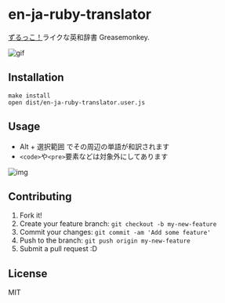 # en-ja-ruby-translator

[ずるっこ！](http://zurukko.jp/ "ずるっこ！")ライクな英和辞書 Greasemonkey.

![gif](http://gyazo.com/2ec5ad1765102ea66c773128ce884012.gif)

## Installation

```
make install
open dist/en-ja-ruby-translator.user.js
```

## Usage

- Alt + 選択範囲 でその周辺の単語が和訳されます
- `<code>`や`<pre>`要素などは対象外にしてあります

![img](http://monosnap.com/image/lKEHTkngNSDJxESz0PQNxMQh17Pwd8.png)

## Contributing

1. Fork it!
2. Create your feature branch: `git checkout -b my-new-feature`
3. Commit your changes: `git commit -am 'Add some feature'`
4. Push to the branch: `git push origin my-new-feature`
5. Submit a pull request :D

## License

MIT